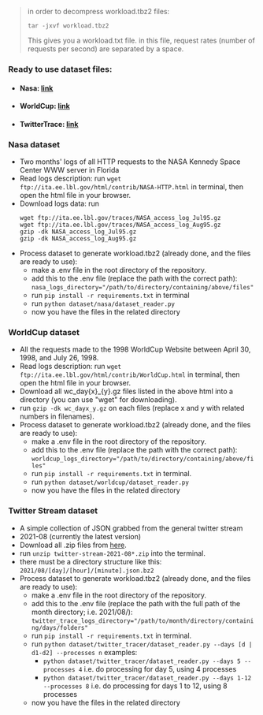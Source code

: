 > in order to decompress workload.tbz2 files:
> ```shell
> tar -jxvf workload.tbz2
> ```
> This gives you a workload.txt file. in this file,
> request rates (number of requests per second) are separated by a space.


### Ready to use dataset files:
- #### Nasa: [link](https://github.com/reconfigurable-ml-pipeline/web-service-datasets/raw/master/dataset/nasa/workload.tbz2) 
- #### WorldCup: [link](https://github.com/reconfigurable-ml-pipeline/web-service-datasets/raw/master/dataset/worldcup/workload.tbz2)
- #### TwitterTrace: [link](https://github.com/reconfigurable-ml-pipeline/web-service-datasets/raw/master/dataset/twitter_trace/workload.tbz2)


### Nasa dataset
- Two months' logs of all HTTP requests to the NASA Kennedy Space Center WWW server in Florida
- Read logs description: run `wget ftp://ita.ee.lbl.gov/html/contrib/NASA-HTTP.html` 
  in terminal, then open the html file in your browser.
- Download logs data: run 
    ```shell
    wget ftp://ita.ee.lbl.gov/traces/NASA_access_log_Jul95.gz
    wget ftp://ita.ee.lbl.gov/traces/NASA_access_log_Aug95.gz
    gzip -dk NASA_access_log_Jul95.gz
    gzip -dk NASA_access_log_Aug95.gz
    ```
- Process dataset to generate workload.tbz2 (already done, and the files are ready to use):
    - make a .env file in the root directory of the repository.
    - add this to the .env file (replace the path with the correct path):
      `nasa_logs_directory="/path/to/directory/containing/above/files"`
    - run `pip install -r requirements.txt` in terminal
    - run `python dataset/nasa/dataset_reader.py`
    - now you have the files in the related directory
  

### WorldCup dataset
- All the requests made to the 1998 WorldCup Website between April 30, 1998, and July 26, 1998.
- Read logs description: run `wget ftp://ita.ee.lbl.gov/html/contrib/WorldCup.html` in terminal,
  then open the html file in your browser.
- Download all wc_day{x}_{y}.gz files listed in the above html into a directory (you can use "wget" for downloading).
- run `gzip -dk wc_dayx_y.gz` on each files (replace x and y with related numbers in filenames).
- Process dataset to generate workload.tbz2 (already done, and the files are ready to use):
  - make a .env file in the root directory of the repository.
  - add this to the .env file (replace the path with the correct path):
    `worldcup_logs_directory="/path/to/directory/containing/above/files"`
  - run `pip install -r requirements.txt` in terminal.
  - run `python dataset/worldcup/dataset_reader.py`
  - now you have the files in the related directory
  

### Twitter Stream dataset
- A simple collection of JSON grabbed from the general twitter stream
- 2021-08 (currently the latest version)
- Download all .zip files from [here](https://archive.org/download/archiveteam-twitter-stream-2021-08).
- run `unzip twitter-stream-2021-08*.zip` into the terminal.
- there must be a directory structure like this: `2021/08/[day]/[hour]/[minute].json.bz2`
- Process dataset to generate workload.tbz2 (already done, and the files are ready to use):
  - make a .env file in the root directory of the repository.
  - add this to the .env file (replace the path with the full path of the month directory; i.e. 2021/08/):
    `twitter_trace_logs_directory="/path/to/month/directory/containing/days/folders"`
  - run `pip install -r requirements.txt` in terminal.
  - run `python dataset/twitter_tracer/dataset_reader.py --days [d | d1-d2] --processes n` examples:
    - `python dataset/twitter_tracer/dataset_reader.py --days 5 --processes 4` i.e. do processing for day 5, using 4 processes
    - `python dataset/twitter_tracer/dataset_reader.py --days 1-12 --processes 8` i.e. do processing for days 1 to 12, using 8 processes
  - now you have the files in the related directory
